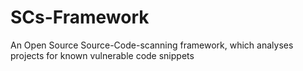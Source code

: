 # SCs-Framework
An Open Source Source-Code-scanning framework, which analyses projects for known vulnerable code snippets
